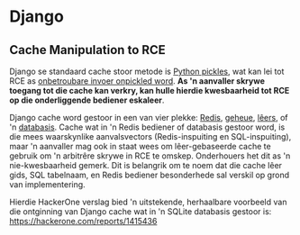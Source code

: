 # Django

## Cache Manipulation to RCE
Django se standaard cache stoor metode is [Python pickles](https://docs.python.org/3/library/pickle.html), wat kan lei tot RCE as [onbetroubare invoer onpickled word](https://media.blackhat.com/bh-us-11/Slaviero/BH_US_11_Slaviero_Sour_Pickles_Slides.pdf). **As 'n aanvaller skrywe toegang tot die cache kan verkry, kan hulle hierdie kwesbaarheid tot RCE op die onderliggende bediener eskaleer**.

Django cache word gestoor in een van vier plekke: [Redis](https://github.com/django/django/blob/48a1929ca050f1333927860ff561f6371706968a/django/core/cache/backends/redis.py#L12), [geheue](https://github.com/django/django/blob/48a1929ca050f1333927860ff561f6371706968a/django/core/cache/backends/locmem.py#L16), [lêers](https://github.com/django/django/blob/48a1929ca050f1333927860ff561f6371706968a/django/core/cache/backends/filebased.py#L16), of 'n [databasis](https://github.com/django/django/blob/48a1929ca050f1333927860ff561f6371706968a/django/core/cache/backends/db.py#L95). Cache wat in 'n Redis bediener of databasis gestoor word, is die mees waarskynlike aanvalsvectors (Redis-inspuiting en SQL-inspuiting), maar 'n aanvaller mag ook in staat wees om lêer-gebaseerde cache te gebruik om 'n arbitrêre skrywe in RCE te omskep. Onderhouers het dit as 'n nie-kwesbaarheid gemerk. Dit is belangrik om te noem dat die cache lêer gids, SQL tabelnaam, en Redis bediener besonderhede sal verskil op grond van implementering.

Hierdie HackerOne verslag bied 'n uitstekende, herhaalbare voorbeeld van die ontginning van Django cache wat in 'n SQLite databasis gestoor is: https://hackerone.com/reports/1415436
